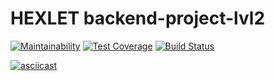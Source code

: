 # HEXLET backend-project-lvl2
[![Maintainability](https://api.codeclimate.com/v1/badges/4b102018e80368ee72c1/maintainability)](https://codeclimate.com/github/allkas/backend-project-lvl2/maintainability)
[![Test Coverage](https://api.codeclimate.com/v1/badges/4b102018e80368ee72c1/test_coverage)](https://codeclimate.com/github/allkas/backend-project-lvl2/test_coverage)
[![Build Status](https://travis-ci.com/allkas/backend-project-lvl2.svg?branch=master)](https://travis-ci.com/allkas/backend-project-lvl2)

[![asciicast](https://asciinema.org/a/305908.svg)](https://asciinema.org/a/305908)
